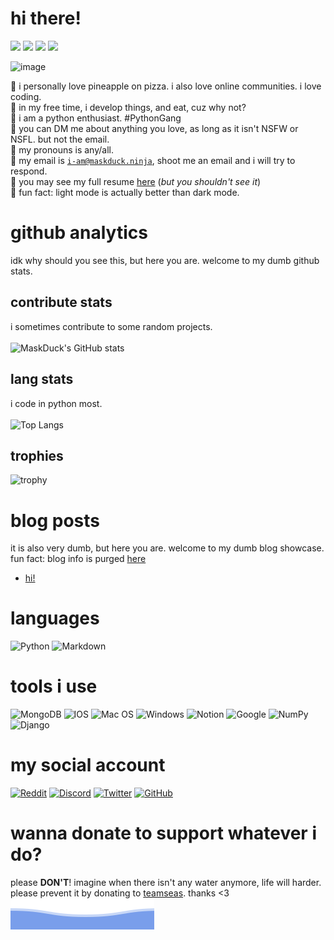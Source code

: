 # hi there!
<img src="https://img.shields.io/endpoint?url=https://loathsomeparchedharddrive.maskduck.repl.co/status/716134528409665586&maxAge=0"></image> <img src="https://img.shields.io/endpoint?url=https://loathsomeparchedharddrive.maskduck.repl.co/playing/716134528409665586&maxAge=0"></image> <img src="https://img.shields.io/endpoint?url=https://loathsomeparchedharddrive.maskduck.repl.co/vscode/716134528409665586&maxAge=0"></image> <img src="https://img.shields.io/endpoint?url=https://loathsomeparchedharddrive.maskduck.repl.co/spotify/716134528409665586&maxAge=0"></image>

![image](https://user-images.githubusercontent.com/70831061/153582386-1f1180cb-7ad5-45b5-bab6-83149bac0982.png)


🐍 i personally love pineapple on pizza. i also love online communities. i love coding. <br>
🐍 in my free time, i develop things, and eat, cuz why not? <br>
🐍 i am a python enthusiast. #PythonGang <br>
🐍 you can DM me about anything you love, as long as it isn't NSFW or NSFL. but not the email. <br>
🐍 my pronouns is any/all. <br>
🐍 my email is [`i-am@maskduck.ninja`](mailto://i-am@maskduck.ninja), shoot me an email and i will try to respond. <br>
🐍 you may see my full resume [here](http://resume.maskduck.ninja) (*but you shouldn't see it*) <br>
🐍 fun fact: light mode is actually better than dark mode.

# github analytics
idk why should you see this, but here you are. welcome to my dumb github stats.
## contribute stats
i sometimes contribute to some random projects. <br>
<br>
![MaskDuck's GitHub stats](https://github-readme-stats.vercel.app/api?username=maskduck&show_icons=true&hide=stars&line_height=24)
## lang stats
i code in python most. <br>
<br>
![Top Langs](https://github-readme-stats.vercel.app/api/top-langs/?username=maskduck&layout=compact)

## trophies
![trophy](https://github-profile-trophy.vercel.app/?username=maskduck&row=1)

# blog posts
it is also very dumb, but here you are. welcome to my dumb blog showcase. <br>
fun fact: blog info is purged [here](https://dev.to/maskduck)
<!-- BLOG-POST-LIST:START -->
- [hi!](https://dev.to/maskduck/hi-70l)
<!-- BLOG-POST-LIST:END -->

# languages
![Python](https://img.shields.io/badge/python-3670A0?style=for-the-badge&logo=python&logoColor=ffdd54) ![Markdown](https://img.shields.io/badge/markdown-%23000000.svg?style=for-the-badge&logo=markdown&logoColor=white)
# tools i use
![MongoDB](https://img.shields.io/badge/MongoDB-%234ea94b.svg?style=for-the-badge&logo=mongodb&logoColor=white) ![IOS](https://img.shields.io/badge/iOS-000000?style=for-the-badge&logo=ios&logoColor=white) ![Mac OS](https://img.shields.io/badge/mac%20os-000000?style=for-the-badge&logo=macos&logoColor=F0F0F0) ![Windows](https://img.shields.io/badge/Windows-0078D6?style=for-the-badge&logo=windows&logoColor=white) ![Notion](https://img.shields.io/badge/Notion-%23000000.svg?style=for-the-badge&logo=notion&logoColor=white) ![Google](https://img.shields.io/badge/google-4285F4?style=for-the-badge&logo=google&logoColor=white) ![NumPy](https://img.shields.io/badge/numpy-%23013243.svg?style=for-the-badge&logo=numpy&logoColor=white) ![Django](https://img.shields.io/badge/django-%23092E20.svg?style=for-the-badge&logo=django&logoColor=white)
# my social account
[![Reddit](https://img.shields.io/badge/u%2Fmaskduck-FF4500?style=for-the-badge&logo=reddit&logoColor=white)](https://reddit.com/user/maskduck) [![Discord](https://img.shields.io/badge/MaskDuck%239999-%237289DA.svg?style=for-the-badge&logo=discord&logoColor=white)](https://discord.com/users/716134528409665586/) [![Twitter](https://img.shields.io/badge/MaskDuck1-%231DA1F2.svg?style=for-the-badge&logo=Twitter&logoColor=white)](https://twitter.com/MaskDuck1) [![GitHub](https://img.shields.io/badge/MaskDuck-%23121011.svg?style=for-the-badge&logo=github&logoColor=white)](https://github.com/maskduck)

# wanna donate to support whatever i do?
please **DON'T**! imagine when there isn't any water anymore, life will harder. please prevent it by donating to [teamseas](https://teamseas.org). thanks <3 <br>
![abc](https://raw.githubusercontent.com/amandewatnitrr/amandewatnitrr/main/imgs/bottom_header.svg)



